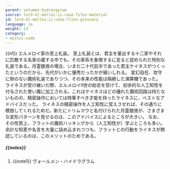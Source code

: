 ```yaml
---
parent: volumen-hydrargyrum
source: lord-el-melloi-ii-case-files-material
id: lord-el-melloi-ii-case-files-glossary
language: ja
weight: 13
category:
- mystic-code
---
```


{{n1}}
エルメロイ家の至上礼装。
至上礼装とは、君主を輩出する十二家やそれに匹敵する名家の蔵する中でも、その家系を象徴するに足ると認められた特別な礼装である。月霊髄液の場合、いまだ二十代前半であった君主ケイネスがつくったというのだから、先代がいかに優秀だったかが窺いしれる。
変幻自在、攻守に隙のない魔術礼装でありつつ、その本来の性能は隔絶した演算機であった。
ライネスが受け継いだ際、エルメロイII世の助言を受けて、初歩的な人工知性を付与された使い魔に加工される。これはケイネスほどの優れた魔術回路は持たないものの、精密操作においては特筆すべき才能を持ったライネスに、ベストなアドバイスだった。
ライネスの精密操作を人工知性に覚えさせれば、その通りに模倣してくれるためだ。新たにトリムマウと名付けられた月霊髄液が、さまざまな変形パターンを見せるのは、このアドバイスによるところが大きい。
なお、その性質上、フラットの魔術ハッキングから（人工知性が）学ぶところも多い。余計な知恵や名言を大量に詰め込まれつつも、フラットとの行動をライネスが黙認しているのは、このメリットのためである。

##### {{notes}}

1. {{note1}} ヴォールメン・ハイドラグラム
